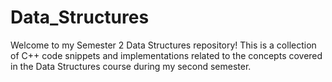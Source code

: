 # Data_Structures
Welcome to my Semester 2 Data Structures repository! This is a collection of C++ code snippets and implementations related to the concepts covered in the Data Structures course during my second semester.

